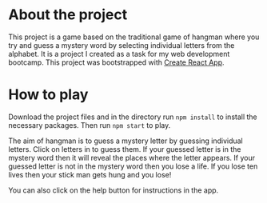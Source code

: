 # About the project
This project is a game based on the traditional game of hangman where you try and guess a 
mystery word by selecting individual letters from the alphabet.
It is a project I created as a task for my web development bootcamp.
This project was bootstrapped with [Create React App](https://github.com/facebook/create-react-app).

# How to play
Download the project files and in the directory run `npm install` to install the necessary packages.
Then run `npm start` to play.

The aim of hangman is to guess a mystery letter by guessing individual letters. Click on letters in to guess them. 
If your guessed letter is in the mystery word then it will reveal the places where the letter appears.
If your guessed letter is not in the mystery word then you lose a life. If you lose ten lives then your stick man gets hung and you lose!

You can also click on the help button for instructions in the app.




